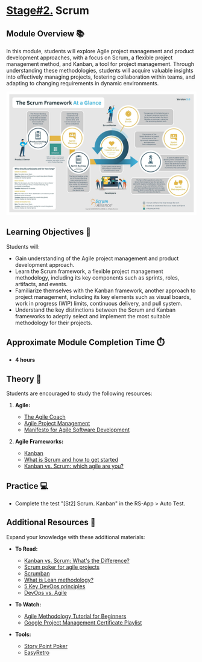 # [Stage#2.](../../) Scrum

## Module Overview 📚

In this module, students will explore Agile project management and product development approaches, with a focus on Scrum, a flexible project management method, and Kanban, a tool for project management. Through understanding these methodologies, students will acquire valuable insights into effectively managing projects, fostering collaboration within teams, and adapting to changing requirements in dynamic environments.

![The Scrum Framework At a Glance](./images/scrum.jpg)

## Learning Objectives 🎯

Students will:

- Gain understanding of the Agile project management and product development approach.
- Learn the Scrum framework, a flexible project management methodology, including its key components such as sprints, roles, artifacts, and events.
- Familiarize themselves with the Kanban framework, another approach to project management, including its key elements such as visual boards, work in progress (WIP) limits, continuous delivery, and pull system.
- Understand the key distinctions between the Scrum and Kanban frameworks to adeptly select and implement the most suitable methodology for their projects.

## Approximate Module Completion Time ⏱️

- **4 hours**

## Theory 📖

Students are encouraged to study the following resources:

1. **Agile:**

   - [The Agile Coach](https://www.atlassian.com/agile)
   - [Agile Project Management](https://www.atlassian.com/agile/project-management)
   - [Manifesto for Agile Software Development](https://agilemanifesto.org/)

2. **Agile Frameworks:**

   - [Kanban](https://www.atlassian.com/agile/kanban)
   - [What is Scrum and how to get started](https://www.atlassian.com/agile/scrum)
   - [Kanban vs. Scrum: which agile are you?](https://www.atlassian.com/agile/kanban/kanban-vs-scrum)

## Practice 💻

- Complete the test "[St2] Scrum. Kanban" in the RS-App > Auto Test.

## Additional Resources 📘

Expand your knowledge with these additional materials:

- **To Read:**

  - [Kanban vs. Scrum: What's the Difference?](https://www.coursera.org/articles/kanban-vs-scrum)
  - [Scrum poker for agile projects](https://www.atlassian.com/blog/platform/scrum-poker-for-agile-projects)
  - [Scrumban](https://www.productplan.com/glossary/scrumban/)
  - [What is Lean methodology?](https://www.atlassian.com/agile/project-management/lean-methodology)
  - [5 Key DevOps principles](https://www.atlassian.com/devops/what-is-devops)
  - [DevOps vs. Agile](https://www.atlassian.com/devops/what-is-devops/agile-vs-devops)

- **To Watch:**

  - [Agile Methodology Tutorial for Beginners](https://www.youtube.com/watch?v=KNBHQ0pyaG8)
  - [Google Project Management Certificate Playlist](https://www.youtube.com/playlist?list=PLTZYG7bZ1u6puLWxUtqAjZkIB4dB_JFzk)

- **Tools:**

  - [Story Point Poker](https://storypoint.poker/)
  - [EasyRetro](https://easyretro.io/)
